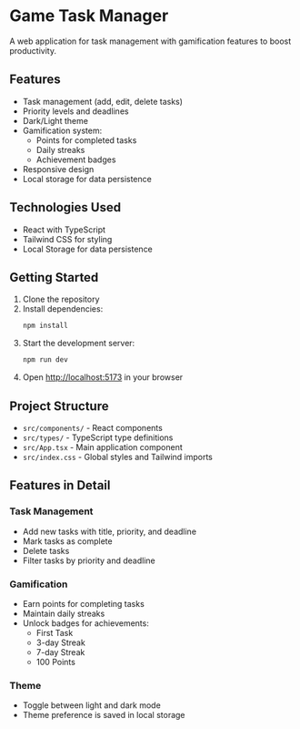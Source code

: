 # Game Task Manager

A web application for task management with gamification features to boost productivity.

## Features

- Task management (add, edit, delete tasks)
- Priority levels and deadlines
- Dark/Light theme
- Gamification system:
  - Points for completed tasks
  - Daily streaks
  - Achievement badges
- Responsive design
- Local storage for data persistence

## Technologies Used

- React with TypeScript
- Tailwind CSS for styling
- Local Storage for data persistence

## Getting Started

1. Clone the repository
2. Install dependencies:
   ```bash
   npm install
   ```
3. Start the development server:
   ```bash
   npm run dev
   ```
4. Open [http://localhost:5173](http://localhost:5173) in your browser

## Project Structure

- `src/components/` - React components
- `src/types/` - TypeScript type definitions
- `src/App.tsx` - Main application component
- `src/index.css` - Global styles and Tailwind imports

## Features in Detail

### Task Management
- Add new tasks with title, priority, and deadline
- Mark tasks as complete
- Delete tasks
- Filter tasks by priority and deadline

### Gamification
- Earn points for completing tasks
- Maintain daily streaks
- Unlock badges for achievements:
  - First Task
  - 3-day Streak
  - 7-day Streak
  - 100 Points

### Theme
- Toggle between light and dark mode
- Theme preference is saved in local storage

